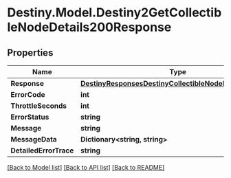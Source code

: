 # Destiny.Model.Destiny2GetCollectibleNodeDetails200Response

## Properties

Name | Type | Description | Notes
------------ | ------------- | ------------- | -------------
**Response** | [**DestinyResponsesDestinyCollectibleNodeDetailResponse**](DestinyResponsesDestinyCollectibleNodeDetailResponse.md) |  | [optional] 
**ErrorCode** | **int** |  | [optional] 
**ThrottleSeconds** | **int** |  | [optional] 
**ErrorStatus** | **string** |  | [optional] 
**Message** | **string** |  | [optional] 
**MessageData** | **Dictionary&lt;string, string&gt;** |  | [optional] 
**DetailedErrorTrace** | **string** |  | [optional] 

[[Back to Model list]](../README.md#documentation-for-models) [[Back to API list]](../README.md#documentation-for-api-endpoints) [[Back to README]](../README.md)

